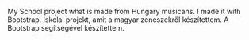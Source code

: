 My School project what is made from Hungary musicans. I made it with Bootstrap.
Iskolai projekt, amit a magyar zenészekről készítettem. A Bootstrap segítségével készítettem.
